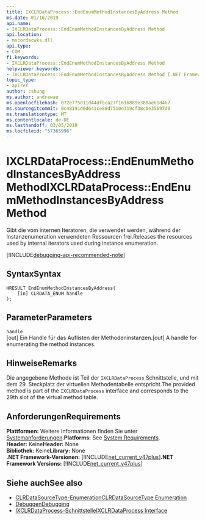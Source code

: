 ```yaml
---
title: IXCLRDataProcess::EndEnumMethodInstancesByAddress Method
ms.date: 01/16/2019
api.name:
- IXCLRDataProcess::EndEnumMethodInstancesByAddress Method
api.location:
- mscordacwks.dll
api.type:
- COM
f1.keywords:
- IXCLRDataProcess::EndEnumMethodInstancesByAddress Method
helpviewer.keywords:
- IXCLRDataProcess::EndEnumMethodInstancesByAddress Method [.NET Framework debugging]
topic_type:
- apiref
author: cshung
ms.author: andrewau
ms.openlocfilehash: 072e775d11d44dfbca27f1616889e388ae61d467
ms.sourcegitcommit: 0c48191d6d641ce88d7510e319cf38c0e35697d0
ms.translationtype: MT
ms.contentlocale: de-DE
ms.lasthandoff: 03/05/2019
ms.locfileid: "57365996"
---
```

# <a name="ixclrdataprocessendenummethodinstancesbyaddress-method"></a><span data-ttu-id="150ff-102">IXCLRDataProcess::EndEnumMethodInstancesByAddress Method</span><span class="sxs-lookup"><span data-stu-id="150ff-102">IXCLRDataProcess::EndEnumMethodInstancesByAddress Method</span></span>

<span data-ttu-id="150ff-103">Gibt die vom internen Iteratoren, die verwendet werden, während der Instanzenumeration verwendeten Ressourcen frei.</span><span class="sxs-lookup"><span data-stu-id="150ff-103">Releases the resources used by internal iterators used during instance enumeration.</span></span>

[!INCLUDE[debugging-api-recommended-note](../../../../includes/debugging-api-recommended-note.md)]

## <a name="syntax"></a><span data-ttu-id="150ff-104">Syntax</span><span class="sxs-lookup"><span data-stu-id="150ff-104">Syntax</span></span>

```
HRESULT EndEnumMethodInstancesByAddress(
    [in] CLRDATA_ENUM handle
);
```

## <a name="parameters"></a><span data-ttu-id="150ff-105">Parameter</span><span class="sxs-lookup"><span data-stu-id="150ff-105">Parameters</span></span>

`handle`\
<span data-ttu-id="150ff-106">[out] Ein Handle für das Auflisten der Methodeninstanzen.</span><span class="sxs-lookup"><span data-stu-id="150ff-106">[out] A handle for enumerating the method instances.</span></span>

## <a name="remarks"></a><span data-ttu-id="150ff-107">Hinweise</span><span class="sxs-lookup"><span data-stu-id="150ff-107">Remarks</span></span>

<span data-ttu-id="150ff-108">Die angegebene Methode ist Teil der `IXCLRDataProcess` Schnittstelle, und mit dem 29. Steckplatz der virtuellen Methodentabelle entspricht.</span><span class="sxs-lookup"><span data-stu-id="150ff-108">The provided method is part of the `IXCLRDataProcess` interface and corresponds to the 29th slot of the virtual method table.</span></span>

## <a name="requirements"></a><span data-ttu-id="150ff-109">Anforderungen</span><span class="sxs-lookup"><span data-stu-id="150ff-109">Requirements</span></span>

<span data-ttu-id="150ff-110">**Plattformen:** Weitere Informationen finden Sie unter [Systemanforderungen](../../../../docs/framework/get-started/system-requirements.md).</span><span class="sxs-lookup"><span data-stu-id="150ff-110">**Platforms:** See [System Requirements](../../../../docs/framework/get-started/system-requirements.md).</span></span>  
<span data-ttu-id="150ff-111">**Header:** Keine</span><span class="sxs-lookup"><span data-stu-id="150ff-111">**Header:** None</span></span>  
<span data-ttu-id="150ff-112">**Bibliothek:** Keine</span><span class="sxs-lookup"><span data-stu-id="150ff-112">**Library:** None</span></span>  
<span data-ttu-id="150ff-113">**.NET Framework-Versionen:** [!INCLUDE[net_current_v47plus](../../../../includes/net-current-v47plus.md)]</span><span class="sxs-lookup"><span data-stu-id="150ff-113">**.NET Framework Versions:** [!INCLUDE[net_current_v47plus](../../../../includes/net-current-v47plus.md)]</span></span>  

## <a name="see-also"></a><span data-ttu-id="150ff-114">Siehe auch</span><span class="sxs-lookup"><span data-stu-id="150ff-114">See also</span></span>

- [<span data-ttu-id="150ff-115">CLRDataSourceType-Enumeration</span><span class="sxs-lookup"><span data-stu-id="150ff-115">CLRDataSourceType Enumeration</span></span>](clrdatasourcetype-enumeration.md)
- [<span data-ttu-id="150ff-116">Debuggen</span><span class="sxs-lookup"><span data-stu-id="150ff-116">Debugging</span></span>](index.md)
- [<span data-ttu-id="150ff-117">IXCLRDataProcess-Schnittstelle</span><span class="sxs-lookup"><span data-stu-id="150ff-117">IXCLRDataProcess Interface</span></span>](ixclrdataprocess-interface.md)
